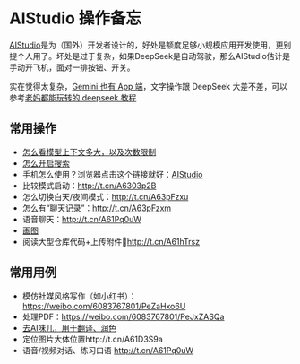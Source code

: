 # AIStudio 操作备忘

[AIStudio](https://aistudio.google.com)是为（国外）开发者设计的，好处是额度足够小规模应用开发使用，更别提个人用了。坏处是过于复杂，如果DeepSeek是自动驾驶，那么AIStudio估计是手动开飞机，面对一排按钮、开关。

实在觉得太复杂，[Gemini 也有 App 端](https://gemini.google.com/)，文字操作跟 DeepSeek 大差不差，可以参考[老妈都能玩转的 deepseek 教程](/AI/use/how-to-chat/deepseek)

## 常用操作

- [怎么看模型上下文多大，以及次数限制](https://weibo.com/6083767801/Pe49g2xM4)
- [怎么开启搜索](./search)
- 手机怎么使用？浏览器点击这个链接就好：[AIStudio](https://aistudio.google.com)
- 比较模式启动：http://t.cn/A6303p2B
- 怎么切换白天/夜间模式：http://t.cn/A63pFzxu
- 怎么有“聊天记录”：http://t.cn/A63pFzxm
- 语音聊天：http://t.cn/A61Pq0uW
- [画图](./draw#在哪里用)
- 阅读大型仓库代码+上传附件📎http://t.cn/A61hTrsz

## 常用用例

- 模仿社媒风格写作（如小红书）：https://weibo.com/6083767801/PeZaHxo6U
- 处理PDF：https://weibo.com/6083767801/PeJxZASQa
- [去AI味儿，用于翻译、润色](/AI/use/translate/)
- 定位图片大体位置http://t.cn/A61D3S9a
- 语音/视频对话、练习口语 http://t.cn/A61Pq0uW
